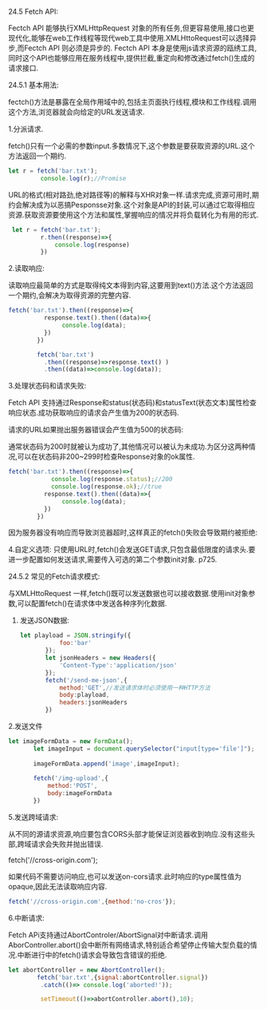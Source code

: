 24.5 Fetch API:

Fectch API 能够执行XMLHttpRequest 对象的所有任务,但更容易使用,接口也更现代化,能够在web工作线程等现代web工具中使用.XMLHttoRequest可以选择异步,而Fectch API 则必须是异步的. Fectch API 本身是使用js请求资源的瓯绣工具,同时这个API也能够应用在服务线程中,提供拦截,重定向和修改通过fetch()生成的请求接口.

24.5.1 基本用法:

fectch()方法是暴露在全局作用域中的,包括主页面执行线程,模块和工作线程.调用这个方法,浏览器就会向给定的URL发送请求.

1.分派请求.

fetch()只有一个必需的参数input.多数情况下,这个参数是要获取资源的URL.这个方法返回一个期约.

```js
let r = fetch('bar.txt');
         console.log(r);//Promise
```

URL的格式(相对路劲,绝对路径等)的解释与XHR对象一样.请求完成,资源可用时,期约会解决成为以恶搞Pesponsse对象.这个对象是API的封装,可以通过它取得相应资源.获取资源要使用这个方法和属性,掌握响应的情况并将负载转化为有用的形式.

```js
 let r = fetch('bar.txt');
         r.then((response)=>{
             console.log(response)
         })
```

2.读取响应:

读取响应最简单的方式是取得纯文本得到内容,这要用到text()方法.这个方法返回一个期约,会解决为取得资源的完整内容.

```js
fetch('bar.txt').then((response)=>{
          response.text().then((data)=>{
               console.log(data);
          })
        })

        fetch('bar.txt')
          .then((response)=>response.text() )
          .then((data)=>console.log(data));
```

3.处理状态码和请求失败:

 Fetch API 支持通过Response和status(状态码)和statusText(状态文本)属性检查响应状态.成功获取响应的请求会产生值为200的状态码.

请求的URL如果抛出服务器错误会产生值为500的状态码:

通常状态码为200时就被认为成功了,其他情况可以被认为未成功.为区分这两种情况,可以在状态码非200~299时检查Response对象的ok属性.

```js
fetch('bar.txt').then((response)=>{
            console.log(response.status);//200
            console.log(response.ok);//true
          response.text().then((data)=>{
               console.log(data);
          })
        })
```

 因为服务器没有响应而导致浏览器超时,这样真正的fetch()失败会导致期约被拒绝:

4.自定义选项: 只使用URL时,fetch()会发送GET请求,只包含最低限度的请求头.要进一步配置如何发送请求,需要传入可选的第二个参数init对象. p725.

24.5.2 常见的Fetch请求模式:

与XMLHttoRequest 一样,fetch()既可以发送数据也可以接收数据.使用init对象参数,可以配置fetch()在请求体中发送各种序列化数据.

1. 发送JSON数据:

    ```js
   let playload = JSON.stringify({
               foo:'bar'
           });
           let jsonHeaders = new Headers({
               'Content-Type':'application/json'
           });
           fetch('/send-me-json',{
               method:'GET',//发送请求体时必须使用一种HTTP方法
               body:playload,
               headers:jsonHeaders  
           })
    ```

   

2.发送文件

 ```js
let imageFormData = new FormData();
        let imageInput = document.querySelector("input[type='file']");
        
        imageFormData.append('image',imageInput);
        
        fetch('/img-upload',{
            method:'POST',
            body:imageFormData
        })
 ```

5.发送跨域请求:

从不同的源请求资源,响应要包含CORS头部才能保证浏览器收到响应.没有这些头部,跨域请求会失败并抛出错误.

fetch('//cross-origin.com');

如果代码不需要访问响应,也可以发送on-cors请求.此时响应的type属性值为opaque,因此无法读取响应内容.

```js
fetch('//cross-origin.com',{method:'no-cros'});
```

6.中断请求:

Fetch APi支持通过AbortControler/AbortSignal对中断请求.调用AborController.abort()会中断所有网络请求,特别适合希望停止传输大型负载的情况.中断进行中的fetch()请求会导致包含错误的拒绝.

```js
let abortController = new AbortController();
        fetch('bar.txt',{signal:abortController.signal})
         .catch(()=> console.log('aborted!'));

         setTimeout(()=>abortController.abort(),10);
```

